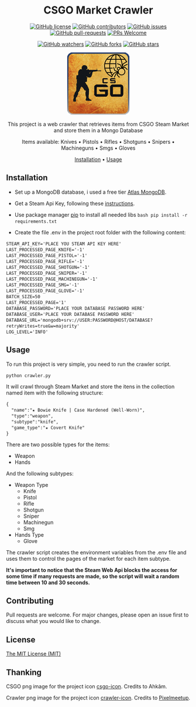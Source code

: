 <!-- markdownlint-configure-file {
  "MD013": {
    "code_blocks": false,
    "tables": false
  },
  "MD033": false,
  "MD041": false
} -->

<div align="center">

# CSGO Market Crawler

[![GitHub license](https://img.shields.io/github/license/ew3g/csgo-market-crawler.svg)](https://github.com/ew3g/csgo-market-crawler/blob/main/LICENSE)
[![GitHub contributors](https://img.shields.io/github/contributors/ew3g/csgo-market-crawler.svg)](https://github.com/ew3g/csgo-market-crawler/graphs/contributors/)
[![GitHub issues](https://img.shields.io/github/issues/ew3g/csgo-market-crawler.svg)](https://github.com/ew3g/csgo-market-crawler/issues/)
[![GitHub pull-requests](https://img.shields.io/github/issues-pr/ew3g/csgo-market-crawler.svg)](https://gitHub.com/ew3g/csgo-market-crawler/pulls/)
[![PRs Welcome](https://img.shields.io/badge/PRs-welcome-brightgreen.svg?style=flat-square)](http://makeapullrequest.com)

[![GitHub watchers](https://img.shields.io/github/watchers/ew3g/csgo-market-crawler.svg?style=social&label=Watch)](https://github.com/ew3g/csgo-market-crawler/watchers/)
[![GitHub forks](https://img.shields.io/github/forks/ew3g/csgo-market-crawler.svg?style=social&label=Fork)](https://gitHub.com/ew3g/csgo-market-crawler/network/)
[![GitHub stars](https://img.shields.io/github/stars/ew3g/csgo-market-crawler.svg?style=social&label=Star)](https://gitHub.com/ew3g/csgo-market-crawler/stargazers/)

![Counter Strike Logo](https://github.com/ew3g/csgo-market-crawler/blob/main/csgo-icon.png?raw=true "Sample inline image")

This project is a web crawler that retrieves items from CSGO Steam Market and store them in a Mongo Database

Items available: Knives • Pistols • Rifles • Shotguns • Snipers • Machineguns • Smgs • Gloves

[Installation](#installation) • [Usage](#usage)
</div>

## Installation
- Set up a MongoDB database, i used a free tier [Atlas MongoDB](https://www.mongodb.com/atlas/database).
- Get a Steam Api Key, following these [instructions](https://cran.r-project.org/web/packages/CSGo/vignettes/auth.html).
- Use package manager [pip](https://pip.pypa.io/en/stable/) to install all needed libs
```bash pip install -r requirements.txt```

- Create the file .env in the project root folder with the following content:

```
STEAM_API_KEY='PLACE YOU STEAM API KEY HERE'
LAST_PROCESSED_PAGE_KNIFE='-1'
LAST_PROCESSED_PAGE_PISTOL='-1'
LAST_PROCESSED_PAGE_RIFLE='-1'
LAST_PROCESSED_PAGE_SHOTGUN='-1'
LAST_PROCESSED_PAGE_SNIPER='-1'
LAST_PROCESSED_PAGE_MACHINEGUN='-1'
LAST_PROCESSED_PAGE_SMG='-1'
LAST_PROCESSED_PAGE_GLOVE='-1'
BATCH_SIZE=50
LAST_PROCESSED_PAGE='1'
DATABASE_PASSWORD='PLACE YOUR DATABASE PASSWORD HERE'
DATABASE_USER='PLACE YOUR DATABASE PASSWORD HERE'
DATABASE_URL='mongodb+srv://USER:PASSWORD@HOST/DATABASE?retryWrites=true&w=majority'
LOG_LEVEL='INFO'
```  

## Usage
To run this project is very simple, you need to run the crawler script. 
```
python crawler.py
```

It will crawl through Steam Market and store the itens in the collection named item with the following structure:
```
{
  "name":"★ Bowie Knife | Case Hardened (Well-Worn)",
  "type":"weapon",
  "subtype":"knife",
  "game_type":"★ Covert Knife"
}
```
There are two possible types for the items:
- Weapon
- Hands

And the following subtypes:
- Weapon Type
  - Knife
  - Pistol
  - Rifle
  - Shotgun
  - Sniper
  - Machinegun
  - Smg
- Hands Type
  - Glove

The crawler script creates the environment variables from the .env file and uses them to control the pages of the market for each item subtype.

**It's important to notice that the Steam Web Api blocks the access for some time if many requests are made, so the script will wait a random time between 10 and 30 seconds.**

## Contributing
Pull requests are welcome. For major changes, please open an issue first to discuss what you would like to change.

## License
[The MIT License (MIT)](https://mit-license.org/)

## Thanking

CSGO png image for the project icon [csgo-icon](https://www.freeiconspng.com/img/42849). Credits to Ahkâm.

Crawler png image for the project icon [crawler-icon](https://www.flaticon.com/free-icon/web_1792126). Credits to [Pixelmeetup](https://www.flaticon.com/authors/pixelmeetup).
